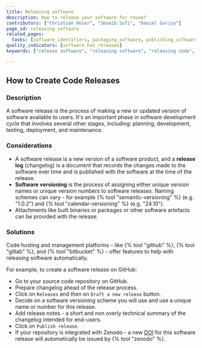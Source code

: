 ```yaml
---
title: Releasing software
description: How to release your software for reuse?
contributors: ["Christian Hüser", "Shoaib Sufi", "Daniel Garijo"]
page_id: releasing_software
related_pages:
  tasks: [software_identifiers, packaging_software, publishing_software]
quality_indicators: [software_has_releases]
keywords: ["release software", "releasing software", "releasing code", "release code"]

---
```


## How to Create Code Releases

### Description

A software release is the process of making a new or updated version of software available to users.
It's an important phase in software development cycle that involves several other stages, including: planning, development, testing, deployment, and maintenance.

### Considerations

* A software release is a new version of a software product, and a **release log** (changelog) is a document that records the changes 
made to the software over time and is published with the software at the time of the release.
* **Software versioning** is the process of assigning either unique version names or unique version numbers to software releases. 
Naming schemes can vary - for example {% tool "semantic-versioning" %} (e.g. "1.0.2") and {% tool "calendar-versioning" %} (e.g. "24.10").
* Attachments like built binaries or packages or other software artefacts can be provided with the release.

### Solutions

Code hosting and management platforms – like {% tool "github" %}, {% tool "gitlab" %}, and {% tool "bitbucket" %} - offer features to help with releasing software automatically.

For example, to create a software release on GitHub:

- Go to your source code repository on GitHub.
- Prepare changelog ahead of the release process.
- Click on `Releases` and then on `Draft a new release` button.
- Decide on a software versioning scheme you will use and use a unique name or number for this release.
- Add release notes - a short and non overly technical summary of the changelog intended for end-users.
- Click on `Publish release`.
- If your repository is integrated with Zenodo - a new [DOI][software_identifiers] for this software release will automatically be issued by {% tool "zenodo" %}.


[software_identifiers]: ./software_identifiers